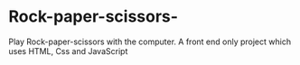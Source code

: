 # Rock-paper-scissors-
Play Rock-paper-scissors with the computer. A front end only project which uses HTML, Css and JavaScript 
